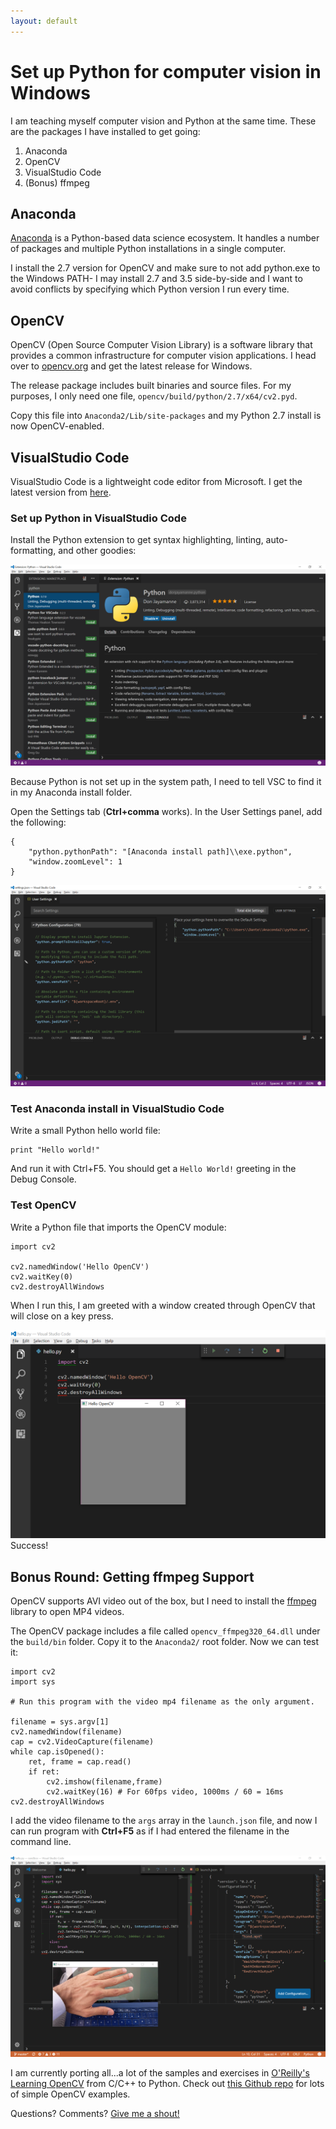 ```yaml
---
layout: default
---
```


# Set up Python for computer vision in Windows

I am teaching myself computer vision and Python at the same time. These are the packages I have installed to get going:

1. Anaconda
2. OpenCV
3. VisualStudio Code
3. (Bonus) ffmpeg

## Anaconda

[Anaconda](https://www.continuum.io/downloads) is a Python-based data science ecosystem. It handles a number of packages and multiple Python installations in a single computer.

I install the 2.7 version for OpenCV and make sure to not add python.exe to the Windows PATH- I may install 2.7 and 3.5 side-by-side and I want to avoid conflicts by specifying which Python version I run every time.

## OpenCV

OpenCV (Open Source Computer Vision Library) is a software library that provides a common infrastructure for computer vision applications.
I head over to [opencv.org](https://www.opencv.org) and get the latest release for Windows. 

The release package includes built binaries and source files. For my purposes, I only need one file, `opencv/build/python/2.7/x64/cv2.pyd`.

Copy this file into `Anaconda2/Lib/site-packages` and my Python 2.7 install is now OpenCV-enabled. 

## VisualStudio Code

VisualStudio Code is a lightweight code editor from Microsoft. I get the latest version from [here](https://code.visualstudio.com/). 

### Set up Python in VisualStudio Code

Install the Python extension to get syntax highlighting, linting, auto-formatting, and other goodies:

![Python extension](/assets/img/07/01_VSC_PYTHON.PNG)

Because Python is not set up in the system path, I need to tell VSC to find it in my Anaconda install folder.

Open the Settings tab (**Ctrl+comma** works). In the User Settings panel, add the following:

```
{
    "python.pythonPath": "[Anaconda install path]\\exe.python",
    "window.zoomLevel": 1
}
```

![Python path](/assets/img/07/02_VSC_PATH.PNG)

### Test Anaconda install in VisualStudio Code

Write a small Python hello world file:

```
print "Hello world!"
```

And run it with Ctrl+F5. You should get a `Hello World!` greeting in the Debug Console.

### Test OpenCV

Write a Python file that imports the OpenCV module:

```
import cv2

cv2.namedWindow('Hello OpenCV')
cv2.waitKey(0)
cv2.destroyAllWindows
```

When I run this, I am greeted with a window created through OpenCV that will close on a key press. 

![OpenCV window](/assets/img/07/03_VSC_OPENCV.PNG)
Success!

## Bonus Round: Getting ffmpeg Support

OpenCV supports AVI video out of the box, but I need to install the [ffmpeg](https://www.ffmpeg.org/) library to open MP4 videos.

The OpenCV package includes a file called `opencv_ffmpeg320_64.dll` under the `build/bin` folder. Copy it to the `Anaconda2/` root folder. Now we can test it:

```
import cv2
import sys

# Run this program with the video mp4 filename as the only argument.

filename = sys.argv[1]
cv2.namedWindow(filename)
cap = cv2.VideoCapture(filename)
while cap.isOpened():
	ret, frame = cap.read()
	if ret:
		cv2.imshow(filename,frame)
		cv2.waitKey(16) # For 60fps video, 1000ms / 60 = 16ms
cv2.destroyAllWindows

```
I add the video filename to the `args` array in the `launch.json` file, and now I can run program with **Ctrl+F5** as if I had entered the filename in the command line.

![OpenCV with ffmpeg](/assets/img/07/04_OPENCV_FFMPEG.PNG)


I am currently porting all...a lot of the samples and exercises in [O'Reilly's Learning OpenCV](http://shop.oreilly.com/product/9780596516130.do) from C/C++ to Python. Check out [this Github repo](https://github.com/dasanchez/opencv_study) for lots of simple OpenCV examples.

Questions? Comments? [Give me a shout!](/about)

